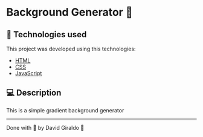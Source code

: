 # Background Generator :rocket:

## :rocket: Technologies used
This project was developed using this technologies:
- [HTML](https://html.com/)
- [CSS](https://www.w3.org/Style/CSS/Overview.en.html)
- [JavaScript](https://developer.mozilla.org/en-US/docs/Web/JavaScript)

## :computer: Description

This is a simple gradient background generator

---

Done with :purple_heart: by David Giraldo :wave:
